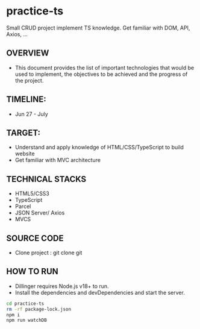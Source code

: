 # practice-ts
Small CRUD project implement TS knowledge. Get familiar with DOM, API, Axios, ... 

## OVERVIEW

- This document provides the list of important technologies that would be used to implement, the objectives to be achieved and the progress of the project.

## TIMELINE:

- Jun 27 - July 

## TARGET:

- Understand and apply knowledge of HTML/CSS/TypeScript to build website
- Get familiar with MVC architecture

## TECHNICAL STACKS

- HTML5/CSS3
- TypeScript
- Parcel
- JSON Server/ Axios
- MVCS


## SOURCE CODE

- Clone project : git clone git

## HOW TO RUN

- Dillinger requires Node.js v18+ to run.
- Install the dependencies and devDependencies and start the server.

```sh
cd practice-ts
rm -rf package-lock.json
npm i
npm run watchDB
       
```
